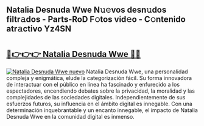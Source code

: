 ## Natalia Desnuda Wwe N𝚞𝚎vos desn𝚞dos filtr𝚊dos - Parts-RoD F𝚘tos vid𝚎o - C𝚘ntenido atr𝚊ctivo Yz4SN

# <h2><a href="http://mb7fyk.tromn.icu/?c=Natalia+Desnuda+Wwe">🔗👉👉👉 Natalia Desnuda Wwe 🔗🔗</a></h2>

[![Natalia Desnuda Wwe nuevo](https://i.imgur.com/pEAQMta.gif)](http://mb7fyk.tromn.icu/?c=Natalia+Desnuda+Wwe)
Natalia Desnuda Wwe, una personalidad compleja y enigmática, elude la categorización fácil. Su forma innovadora de interactuar con el público en línea ha fascinado y enfurecido a los espectadores, encendiendo debates sobre la privacidad, la moralidad y las complejidades de las sociedades digitales. Independientemente de sus esfuerzos futuros, su influencia en el ámbito digital es innegable. Con una determinación inquebrantable y un encanto innegable, el impacto de Natalia Desnuda Wwe en la comunidad digital es inmenso.
